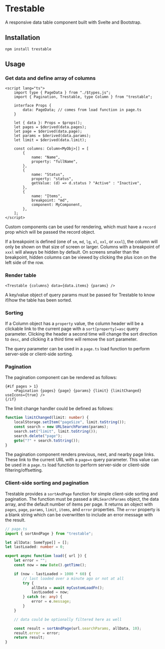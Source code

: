 # Trestable

A responsive data table component built with Svelte and Bootstrap.

## Installation

```
npm install trestable
```

## Usage

### Get data and define array of columns

```svelte
<script lang="ts">
    import type { PageData } from "./$types.js";
    import { Pagination, Trestable, type Column } from "trestable";

    interface Props {
        data: PageData; // comes from load function in page.ts
    }

    let { data }: Props = $props();
    let pages = $derived(data.pages);
    let page = $derived(data.page);
    let params = $derived(data.params);
    let limit = $derived(data.limit);

    const columns: Column<MyObj>[] = [
        {
            name: "Name",
            property: "fullName",
        },
        {
            name: "Status",
            property: "status",
            getValue: (d) => d.status ? "Active" : "Inactive",
        },
        {
            name: "Items",
            breakpoint: "md",
            component: MyComponent,
        },
    ];
</script>
```

Custom components can be used for rendering, which must have a `record` prop which will be passed the record object.

If a breakpoint is defined (one of `sm`, `md`, `lg`, `xl`, `xxl`, or `xxxl`), the column will only be shown on that size of screen or larger. Columns with a breakpoint of `xxxl` will always be hidden by default. On screens smaller than the breakpoint, hidden columns can be viewed by clicking the plus icon on the left side of the row.

### Render table

```svelte
<Trestable {columns} data={data.items} {params} />
```

A key/value object of query params must be passed for Trestable to know if/how the table has been sorted.

### Sorting

If a Column object has a `property` value, the column header will be a clickable link to the current page with a `sort[property]=asc` query parameter. Clicking the header a second time will change the sort direction to `desc`, and clicking it a third time will remove the sort parameter.

The query parameter can be used in a `page.ts` load function to perform server-side or client-side sorting.

### Pagination

The pagination component can be rendered as follows:

```svelte
{#if pages > 1}
    <Pagination {pages} {page} {params} {limit} {limitChanged} useIcons={true} />
{/if}
```

The limit change handler could be defined as follows:

```ts
function limitChanged(limit: number) {
    localStorage.setItem("pageSize", limit.toString());
    const search = new URLSearchParams(params);
    search.set("limit", limit.toString());
    search.delete("page");
    goto("?" + search.toString());
}
```

The pagination component renders previous, next, and nearby page links.
These link to the current URL with a `page=n` query parameter.
This value can be used in a `page.ts` load function to perform server-side or client-side filtering/offsetting.

### Client-side sorting and pagination

Trestable provides a `sortAndPage` function for simple client-side sorting and pagination.
The function must be passed a `URLSearchParams` object, the data array, and the default number of items per page.
It returns an object with `pages`, `page`, `params`, `limit`, `items`, and `error` properties.
The `error` property is a blank string which can be overwritten to include an error message with the result.

```ts
// page.ts
import { sortAndPage } from "trestable";

let allData: SomeType[] = [];
let lastLoaded: number = 0;

export async function load({ url }) {
    let error = "";
    const now = new Date().getTime();

    if (now - lastLoaded > 1000 * 60) {
        // last loaded over a minute ago or not at all
        try {
            allData = await myCustomLoadFn();
            lastLoaded = now;
        } catch (e: any) {
            error = e.message;
        }
    }

    // data could be optionally filtered here as well

    const result = sortAndPage(url.searchParams, allData, 10);
    result.error = error;
    return result;
}
```
